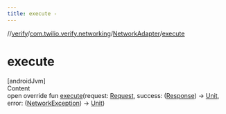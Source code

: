 ```yaml
---
title: execute -
---
```

//[verify](../../index.md)/[com.twilio.verify.networking](../index.md)/[NetworkAdapter](index.md)/[execute](execute.md)



# execute  
[androidJvm]  
Content  
open override fun [execute](execute.md)(request: [Request](../-request/index.md), success: ([Response](../-response/index.md)) -> [Unit](https://kotlinlang.org/api/latest/jvm/stdlib/kotlin/-unit/index.html), error: ([NetworkException](../-network-exception/index.md)) -> [Unit](https://kotlinlang.org/api/latest/jvm/stdlib/kotlin/-unit/index.html))  



